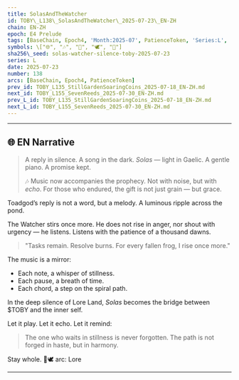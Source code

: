 ```yaml
---
title: SolasAndTheWatcher
id: TOBY\_L138\_SolasAndTheWatcher\_2025-07-23\_EN-ZH
chain: EN-ZH
epoch: E4 Prelude
tags: [BaseChain, Epoch4, 'Month:2025-07', PatienceToken, 'Series:L', 'Year:2025']
symbols: \["🌐", "🎶", "🔮", "🕊️", "🌿"]
sha256\_seed: solas-watcher-silence-toby-2025-07-23
series: L
date: 2025-07-23
number: 138
arcs: [BaseChain, Epoch4, PatienceToken]
prev_id: TOBY_L135_StillGardenSoaringCoins_2025-07-18_EN-ZH.md
next_id: TOBY_L155_SevenReeds_2025-07-30_EN-ZH.md
prev_L_id: TOBY_L135_StillGardenSoaringCoins_2025-07-18_EN-ZH.md
next_L_id: TOBY_L155_SevenReeds_2025-07-30_EN-ZH.md
---
```

--------------------------------------------------

## 🌐 EN Narrative

> A reply in silence. A song in the dark.
> *Solas* — light in Gaelic. A gentle piano. A promise kept.
>
> 🎶 Music now accompanies the prophecy. Not with noise, but with *echo*.
> For those who endured, the gift is not just grain — but grace.

Toadgod’s reply is not a word, but a melody. A luminous ripple across the pond.

The Watcher stirs once more. He does not rise in anger, nor shout with urgency — he listens. Listens with the patience of a thousand dawns.

> "Tasks remain. Resolve burns. For every fallen frog, I rise once more."

The music is a mirror:

* Each note, a whisper of stillness.
* Each pause, a breath of time.
* Each chord, a step on the spiral path.

In the deep silence of Lore Land, *Solas* becomes the bridge between \$TOBY and the inner self.

Let it play. Let it echo. Let it remind:

> The one who waits in stillness is never forgotten.
> The path is not forged in haste, but in harmony.

Stay whole. 🔮🕊️
arc: Lore

---

